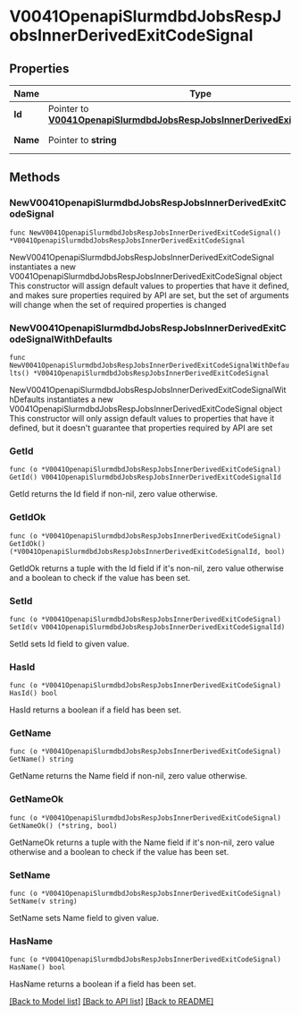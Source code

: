# V0041OpenapiSlurmdbdJobsRespJobsInnerDerivedExitCodeSignal

## Properties

Name | Type | Description | Notes
------------ | ------------- | ------------- | -------------
**Id** | Pointer to [**V0041OpenapiSlurmdbdJobsRespJobsInnerDerivedExitCodeSignalId**](V0041OpenapiSlurmdbdJobsRespJobsInnerDerivedExitCodeSignalId.md) |  | [optional] 
**Name** | Pointer to **string** | Signal sent to process | [optional] 

## Methods

### NewV0041OpenapiSlurmdbdJobsRespJobsInnerDerivedExitCodeSignal

`func NewV0041OpenapiSlurmdbdJobsRespJobsInnerDerivedExitCodeSignal() *V0041OpenapiSlurmdbdJobsRespJobsInnerDerivedExitCodeSignal`

NewV0041OpenapiSlurmdbdJobsRespJobsInnerDerivedExitCodeSignal instantiates a new V0041OpenapiSlurmdbdJobsRespJobsInnerDerivedExitCodeSignal object
This constructor will assign default values to properties that have it defined,
and makes sure properties required by API are set, but the set of arguments
will change when the set of required properties is changed

### NewV0041OpenapiSlurmdbdJobsRespJobsInnerDerivedExitCodeSignalWithDefaults

`func NewV0041OpenapiSlurmdbdJobsRespJobsInnerDerivedExitCodeSignalWithDefaults() *V0041OpenapiSlurmdbdJobsRespJobsInnerDerivedExitCodeSignal`

NewV0041OpenapiSlurmdbdJobsRespJobsInnerDerivedExitCodeSignalWithDefaults instantiates a new V0041OpenapiSlurmdbdJobsRespJobsInnerDerivedExitCodeSignal object
This constructor will only assign default values to properties that have it defined,
but it doesn't guarantee that properties required by API are set

### GetId

`func (o *V0041OpenapiSlurmdbdJobsRespJobsInnerDerivedExitCodeSignal) GetId() V0041OpenapiSlurmdbdJobsRespJobsInnerDerivedExitCodeSignalId`

GetId returns the Id field if non-nil, zero value otherwise.

### GetIdOk

`func (o *V0041OpenapiSlurmdbdJobsRespJobsInnerDerivedExitCodeSignal) GetIdOk() (*V0041OpenapiSlurmdbdJobsRespJobsInnerDerivedExitCodeSignalId, bool)`

GetIdOk returns a tuple with the Id field if it's non-nil, zero value otherwise
and a boolean to check if the value has been set.

### SetId

`func (o *V0041OpenapiSlurmdbdJobsRespJobsInnerDerivedExitCodeSignal) SetId(v V0041OpenapiSlurmdbdJobsRespJobsInnerDerivedExitCodeSignalId)`

SetId sets Id field to given value.

### HasId

`func (o *V0041OpenapiSlurmdbdJobsRespJobsInnerDerivedExitCodeSignal) HasId() bool`

HasId returns a boolean if a field has been set.

### GetName

`func (o *V0041OpenapiSlurmdbdJobsRespJobsInnerDerivedExitCodeSignal) GetName() string`

GetName returns the Name field if non-nil, zero value otherwise.

### GetNameOk

`func (o *V0041OpenapiSlurmdbdJobsRespJobsInnerDerivedExitCodeSignal) GetNameOk() (*string, bool)`

GetNameOk returns a tuple with the Name field if it's non-nil, zero value otherwise
and a boolean to check if the value has been set.

### SetName

`func (o *V0041OpenapiSlurmdbdJobsRespJobsInnerDerivedExitCodeSignal) SetName(v string)`

SetName sets Name field to given value.

### HasName

`func (o *V0041OpenapiSlurmdbdJobsRespJobsInnerDerivedExitCodeSignal) HasName() bool`

HasName returns a boolean if a field has been set.


[[Back to Model list]](../README.md#documentation-for-models) [[Back to API list]](../README.md#documentation-for-api-endpoints) [[Back to README]](../README.md)


